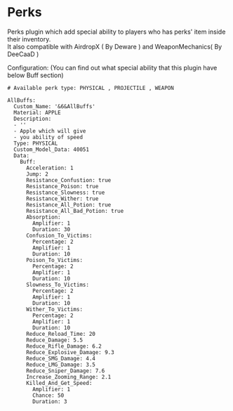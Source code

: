 # Perks
Perks plugin which add special ability to players who has perks' item inside their inventory.\
It also compatible with AirdropX ( By Deware ) and WeaponMechanics( By DeeCaaD )

Configuration: (You can find out what special ability that this plugin have below Buff section)

```
# Available perk type: PHYSICAL , PROJECTILE , WEAPON

AllBuffs:
  Custom_Name: '&6&AllBuffs'
  Material: APPLE
  Description:
  - ''
  - Apple which will give
  - you ability of speed
  Type: PHYSICAL
  Custom_Model_Data: 40051
  Data:
    Buff:
      Acceleration: 1
      Jump: 2
      Resistance_Confustion: true
      Resistance_Poison: true
      Resistance_Slowness: true
      Resistance_Wither: true
      Resistance_All_Potion: true
      Resistance_All_Bad_Potion: true
      Absorption:
        Amplifier: 1
        Duration: 30
      Confusion_To_Victims:
        Percentage: 2
        Amplifier: 1
        Duration: 10
      Poison_To_Victims:
        Percentage: 2
        Amplifier: 1
        Duration: 10
      Slowness_To_Victims:
        Percentage: 2
        Amplifier: 1
        Duration: 10
      Wither_To_Victims:
        Percentage: 2
        Amplifier: 1
        Duration: 10
      Reduce_Reload_Time: 20
      Reduce_Damage: 5.5
      Reduce_Rifle_Damage: 6.2
      Reduce_Explosive_Damage: 9.3
      Reduce_SMG_Damage: 4.4
      Reduce_LMG_Damage: 3.5
      Reduce_Sniper_Damage: 7.6
      Increase_Zooming_Range: 2.1
      Killed_And_Get_Speed:
        Amplifier: 1
        Chance: 50
        Duration: 3

```
